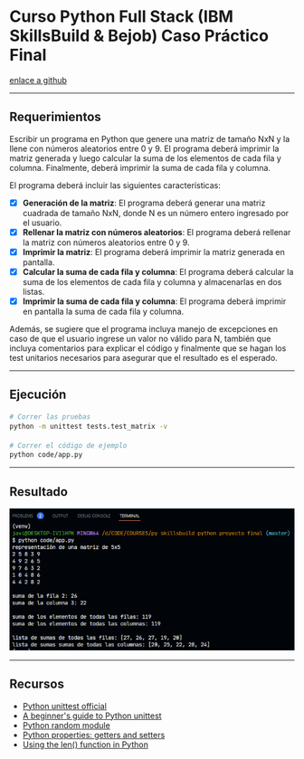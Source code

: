 # Curso Python Full Stack (IBM SkillsBuild & Bejob) Caso Práctico Final

[enlace a github](https://github.com/jdelarubia/py-skillsbuild-python-proyecto-final)

---

## Requerimientos

Escribir un programa en Python que genere una matriz de tamaño NxN y la llene con números aleatorios entre 0 y 9. El programa deberá imprimir la matriz generada y luego calcular la suma de los elementos de cada fila y columna. Finalmente, deberá imprimir la suma de cada fila y columna.

El programa deberá incluir las siguientes características:

-   [x] **Generación de la matriz**: El programa deberá generar una matriz cuadrada de tamaño NxN, donde N es un número entero ingresado por el usuario.
-   [x] **Rellenar la matriz con números aleatorios**: El programa deberá rellenar la matriz con números aleatorios entre 0 y 9.
-   [x] **Imprimir la matriz**: El programa deberá imprimir la matriz generada en pantalla.
-   [x] **Calcular la suma de cada fila y columna**: El programa deberá calcular la suma de los elementos de cada fila y columna y almacenarlas en dos listas.
-   [x] **Imprimir la suma de cada fila y columna**: El programa deberá imprimir en pantalla la suma de cada fila y columna.

Además, se sugiere que el programa incluya manejo de excepciones en caso de que el usuario ingrese un valor no válido para N, también que incluya comentarios para explicar el código y finalmente que se hagan los test unitarios necesarios para asegurar que el resultado es el esperado.

---

## Ejecución

```bash
# Correr las pruebas
python -m unittest tests.test_matrix -v

# Correr el código de ejemplo
python code/app.py
```

---

## Resultado

<img src="./resultado.png" width="800" />

---

## Recursos

-   [Python unittest official](https://docs.python.org/3/library/unittest.html)
-   [A beginner's guide to Python unittest](https://www.dataquest.io/blog/unit-tests-python/)
-   [Python random module](https://docs.python.org/3/library/random.html)
-   [Python properties: getters and setters](https://realpython.com/python-property/)
-   [Using the len() function in Python](https://realpython.com/len-python-function/)
